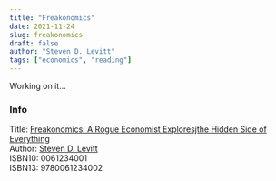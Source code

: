 ```yaml
---
title: "Freakonomics"
date: 2021-11-24
slug: freakonomics
draft: false
author: "Steven D. Levitt"
tags: ["economics", "reading"]
---
```


Working on it...

### Info

Title: [Freakonomics: A Rogue Economist Exploresjthe Hidden Side of Everything](https://en.wikipedia.org/wiki/Freakonomics)\
Author: [Steven D. Levitt](https://en.wikipedia.org/wiki/Steven_Levitt)\
ISBN10: 0061234001\
ISBN13: 9780061234002

